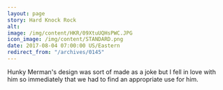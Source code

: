 ```yaml
---
layout: page
story: Hard Knock Rock
alt:
image: /img/content/HKR/09XtuUQHsPWC.JPG
icon_image: /img/content/STANDARD.png
date: 2017-08-04 07:00:00 US/Eastern
redirect_from: "/archives/0145"
---
```

Hunky Merman's design was sort of made as a joke but I fell in love with him so immediately that we had to find an appropriate use for him.
